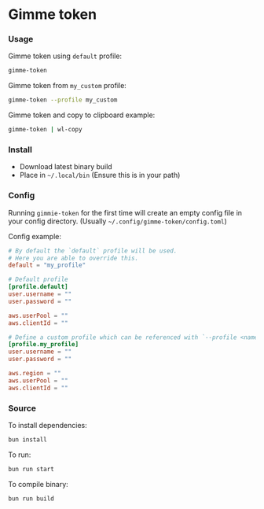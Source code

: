 # Gimme token

### Usage

Gimme token using `default` profile:
```bash
gimme-token
```

Gimme token from `my_custom` profile:
```bash
gimme-token --profile my_custom
```

Gimme token and copy to clipboard example:
```bash
gimme-token | wl-copy
```

### Install
- Download latest binary build
- Place in `~/.local/bin` (Ensure this is in your path)

### Config
Running `gimmie-token` for the first time will create an empty config file in your config directory. (Usually `~/.config/gimme-token/config.toml`)

Config example:
```toml
# By default the `default` profile will be used.
# Here you are able to override this.
default = "my_profile"

# Default profile
[profile.default]
user.username = ""
user.password = ""

aws.userPool = ""
aws.clientId = ""

# Define a custom profile which can be referenced with `--profile <name>`
[profile.my_profile]
user.username = ""
user.password = ""

aws.region = ""
aws.userPool = ""
aws.clientId = ""
```

### Source

To install dependencies:

```bash
bun install
```

To run:

```bash
bun run start
```

To compile binary:

```bash
bun run build
```
